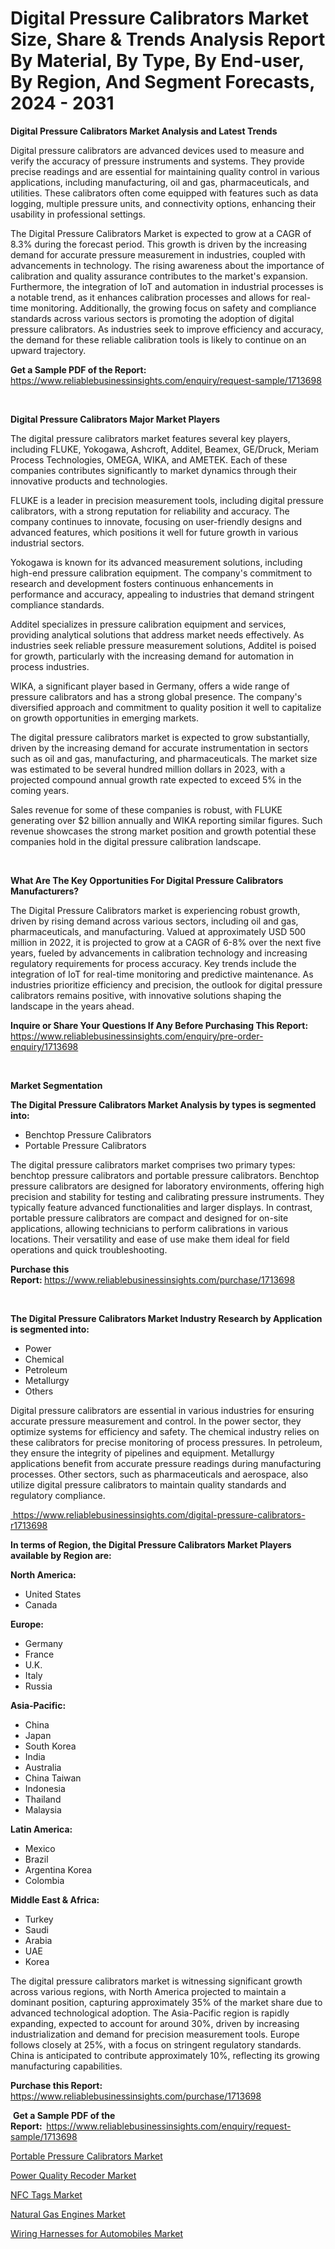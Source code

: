 <p><h1>Digital Pressure Calibrators Market Size, Share & Trends Analysis Report By Material, By Type, By End-user, By Region, And Segment Forecasts, 2024 - 2031</h1></p><p><strong>Digital Pressure Calibrators Market Analysis and Latest Trends</strong></p>
<p><p>Digital pressure calibrators are advanced devices used to measure and verify the accuracy of pressure instruments and systems. They provide precise readings and are essential for maintaining quality control in various applications, including manufacturing, oil and gas, pharmaceuticals, and utilities. These calibrators often come equipped with features such as data logging, multiple pressure units, and connectivity options, enhancing their usability in professional settings.</p><p>The Digital Pressure Calibrators Market is expected to grow at a CAGR of 8.3% during the forecast period. This growth is driven by the increasing demand for accurate pressure measurement in industries, coupled with advancements in technology. The rising awareness about the importance of calibration and quality assurance contributes to the market's expansion. Furthermore, the integration of IoT and automation in industrial processes is a notable trend, as it enhances calibration processes and allows for real-time monitoring. Additionally, the growing focus on safety and compliance standards across various sectors is promoting the adoption of digital pressure calibrators. As industries seek to improve efficiency and accuracy, the demand for these reliable calibration tools is likely to continue on an upward trajectory.</p></p>
<p><strong>Get a Sample PDF of the Report:&nbsp;</strong> <a href="https://www.reliablebusinessinsights.com/enquiry/request-sample/1713698?utm_campaign=904&utm_medium=2&utm_source=Github&utm_content=ia&utm_term=22102024&utm_id=digital-pressure-calibrators">https://www.reliablebusinessinsights.com/enquiry/request-sample/1713698</a></p>
<p>&nbsp;</p>
<p><strong>Digital Pressure Calibrators Major Market Players</strong></p>
<p><p>The digital pressure calibrators market features several key players, including FLUKE, Yokogawa, Ashcroft, Additel, Beamex, GE/Druck, Meriam Process Technologies, OMEGA, WIKA, and AMETEK. Each of these companies contributes significantly to market dynamics through their innovative products and technologies.</p><p>FLUKE is a leader in precision measurement tools, including digital pressure calibrators, with a strong reputation for reliability and accuracy. The company continues to innovate, focusing on user-friendly designs and advanced features, which positions it well for future growth in various industrial sectors.</p><p>Yokogawa is known for its advanced measurement solutions, including high-end pressure calibration equipment. The company's commitment to research and development fosters continuous enhancements in performance and accuracy, appealing to industries that demand stringent compliance standards.</p><p>Additel specializes in pressure calibration equipment and services, providing analytical solutions that address market needs effectively. As industries seek reliable pressure measurement solutions, Additel is poised for growth, particularly with the increasing demand for automation in process industries.</p><p>WIKA, a significant player based in Germany, offers a wide range of pressure calibrators and has a strong global presence. The company's diversified approach and commitment to quality position it well to capitalize on growth opportunities in emerging markets.</p><p>The digital pressure calibrators market is expected to grow substantially, driven by the increasing demand for accurate instrumentation in sectors such as oil and gas, manufacturing, and pharmaceuticals. The market size was estimated to be several hundred million dollars in 2023, with a projected compound annual growth rate expected to exceed 5% in the coming years.</p><p>Sales revenue for some of these companies is robust, with FLUKE generating over $2 billion annually and WIKA reporting similar figures. Such revenue showcases the strong market position and growth potential these companies hold in the digital pressure calibration landscape.</p></p>
<p>&nbsp;</p>
<p><strong>What Are The Key Opportunities For Digital Pressure Calibrators Manufacturers?</strong></p>
<p><p>The Digital Pressure Calibrators market is experiencing robust growth, driven by rising demand across various sectors, including oil and gas, pharmaceuticals, and manufacturing. Valued at approximately USD 500 million in 2022, it is projected to grow at a CAGR of 6-8% over the next five years, fueled by advancements in calibration technology and increasing regulatory requirements for process accuracy. Key trends include the integration of IoT for real-time monitoring and predictive maintenance. As industries prioritize efficiency and precision, the outlook for digital pressure calibrators remains positive, with innovative solutions shaping the landscape in the years ahead.</p></p>
<p><strong>Inquire or Share Your Questions If Any Before Purchasing This Report:</strong> <a href="https://www.reliablebusinessinsights.com/enquiry/pre-order-enquiry/1713698?utm_campaign=904&utm_medium=2&utm_source=Github&utm_content=ia&utm_term=22102024&utm_id=digital-pressure-calibrators">https://www.reliablebusinessinsights.com/enquiry/pre-order-enquiry/1713698</a></p>
<p>&nbsp;</p>
<p><strong>Market Segmentation</strong></p>
<p><strong>The Digital Pressure Calibrators Market Analysis by types is segmented into:</strong></p>
<p><ul><li>Benchtop Pressure Calibrators</li><li>Portable Pressure Calibrators</li></ul></p>
<p><p>The digital pressure calibrators market comprises two primary types: benchtop pressure calibrators and portable pressure calibrators. Benchtop pressure calibrators are designed for laboratory environments, offering high precision and stability for testing and calibrating pressure instruments. They typically feature advanced functionalities and larger displays. In contrast, portable pressure calibrators are compact and designed for on-site applications, allowing technicians to perform calibrations in various locations. Their versatility and ease of use make them ideal for field operations and quick troubleshooting.</p></p>
<p><strong>Purchase this Report:&nbsp;</strong><a href="https://www.reliablebusinessinsights.com/purchase/1713698?utm_campaign=904&utm_medium=2&utm_source=Github&utm_content=ia&utm_term=22102024&utm_id=digital-pressure-calibrators">https://www.reliablebusinessinsights.com/purchase/1713698</a></p>
<p>&nbsp;</p>
<p><strong>The Digital Pressure Calibrators Market Industry Research by Application is segmented into:</strong></p>
<p><ul><li>Power</li><li>Chemical</li><li>Petroleum</li><li>Metallurgy</li><li>Others</li></ul></p>
<p><p>Digital pressure calibrators are essential in various industries for ensuring accurate pressure measurement and control. In the power sector, they optimize systems for efficiency and safety. The chemical industry relies on these calibrators for precise monitoring of process pressures. In petroleum, they ensure the integrity of pipelines and equipment. Metallurgy applications benefit from accurate pressure readings during manufacturing processes. Other sectors, such as pharmaceuticals and aerospace, also utilize digital pressure calibrators to maintain quality standards and regulatory compliance.</p></p>
<p><a href="https://www.reliablebusinessinsights.com/digital-pressure-calibrators-r1713698?utm_campaign=904&utm_medium=2&utm_source=Github&utm_content=ia&utm_term=22102024&utm_id=digital-pressure-calibrators">&nbsp;https://www.reliablebusinessinsights.com/digital-pressure-calibrators-r1713698</a></p>
<p><strong>In terms of Region, the Digital Pressure Calibrators Market Players available by Region are:</strong></p>
<p>
    <p> <strong> North America: </strong>
        <ul>
            <li>United States</li>
            <li>Canada</li>
        </ul>
        </p> 
    <p> <strong> Europe: </strong>
        <ul>
            <li>Germany</li>
            <li>France</li>
            <li>U.K.</li>
            <li>Italy</li>
            <li>Russia</li>
        </ul>
        </p> 
    <p> <strong> Asia-Pacific: </strong>
        <ul>
            <li>China</li>
            <li>Japan</li>
            <li>South Korea</li>
            <li>India</li>
            <li>Australia</li>
            <li>China Taiwan</li>
            <li>Indonesia</li>
            <li>Thailand</li>
            <li>Malaysia</li>
        </ul>
        </p> 
    <p> <strong> Latin America: </strong>
        <ul>
            <li>Mexico</li>
            <li>Brazil</li>
            <li>Argentina Korea</li>
            <li>Colombia</li>
        </ul>
        </p> 
    <p> <strong> Middle East & Africa: </strong>
        <ul>
            <li>Turkey</li>
            <li>Saudi</li>
            <li>Arabia</li>
            <li>UAE</li>
            <li>Korea</li>
        </ul>
    </p>
    </p>
<p><p>The digital pressure calibrators market is witnessing significant growth across various regions, with North America projected to maintain a dominant position, capturing approximately 35% of the market share due to advanced technological adoption. The Asia-Pacific region is rapidly expanding, expected to account for around 30%, driven by increasing industrialization and demand for precision measurement tools. Europe follows closely at 25%, with a focus on stringent regulatory standards. China is anticipated to contribute approximately 10%, reflecting its growing manufacturing capabilities.</p></p>
<p><strong>Purchase this Report: </strong><a href="https://www.reliablebusinessinsights.com/purchase/1713698?utm_campaign=904&utm_medium=2&utm_source=Github&utm_content=ia&utm_term=22102024&utm_id=digital-pressure-calibrators">https://www.reliablebusinessinsights.com/purchase/1713698</a></p>
<p>&nbsp;<strong>Get a Sample PDF of the Report:&nbsp;&nbsp;</strong><a href="https://www.reliablebusinessinsights.com/enquiry/request-sample/1713698?utm_campaign=904&utm_medium=2&utm_source=Github&utm_content=ia&utm_term=22102024&utm_id=digital-pressure-calibrators">https://www.reliablebusinessinsights.com/enquiry/request-sample/1713698</a></p>
<p><strong></strong></p>
<p><p><a href="https://github.com/catusaesianou/Market-Research-Report-List-1/blob/main/portable-pressure-calibrators-market.md?utm_campaign=904&utm_medium=2&utm_source=Github&utm_content=ia&utm_term=22102024&utm_id=digital-pressure-calibrators">Portable Pressure Calibrators Market</a></p><p><a href="https://github.com/fendtankandh/Market-Research-Report-List-1/blob/main/power-quality-recoder-market.md?utm_campaign=904&utm_medium=2&utm_source=Github&utm_content=ia&utm_term=22102024&utm_id=digital-pressure-calibrators">Power Quality Recoder Market</a></p><p><a href="https://www.linkedin.com/pulse/nfc-tags-industry-analysis-report-market-size-share-competitive-dykbc?utm_campaign=904&utm_medium=2&utm_source=Github&utm_content=ia&utm_term=22102024&utm_id=digital-pressure-calibrators">NFC Tags Market</a></p><p><a href="https://issuu.com/reportprime-2/docs/natural-gas-engines-market-size-203_b8baac30d0db12?utm_campaign=904&utm_medium=2&utm_source=Github&utm_content=ia&utm_term=22102024&utm_id=digital-pressure-calibrators">Natural Gas Engines Market</a></p><p><a href="https://www.linkedin.com/pulse/wiring-harnesses-automobiles-market-matrix-applications-types-0sz5c?utm_campaign=904&utm_medium=2&utm_source=Github&utm_content=ia&utm_term=22102024&utm_id=digital-pressure-calibrators">Wiring Harnesses for Automobiles Market</a></p></p>